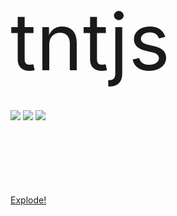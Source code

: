 <span style="font-size: 900%">tntjs</span><br/><br/><br/>
<img src="https://img.shields.io/github/stars/Bug-Duck/tntjs?color=yellow&logo=github&style=flat-square"/>
<img src="https://img.shields.io/npm/v/tntjs?style=flat-square"/>
<img src="https://img.shields.io/static/v1?label=bilibili&message=BugDuck开源团队&color=ff69b4&logo=bilibili&style=flat-square"/>

<br/><br/><br/><br/><br/><br/>
<a href="#/guide">Explode!</a>